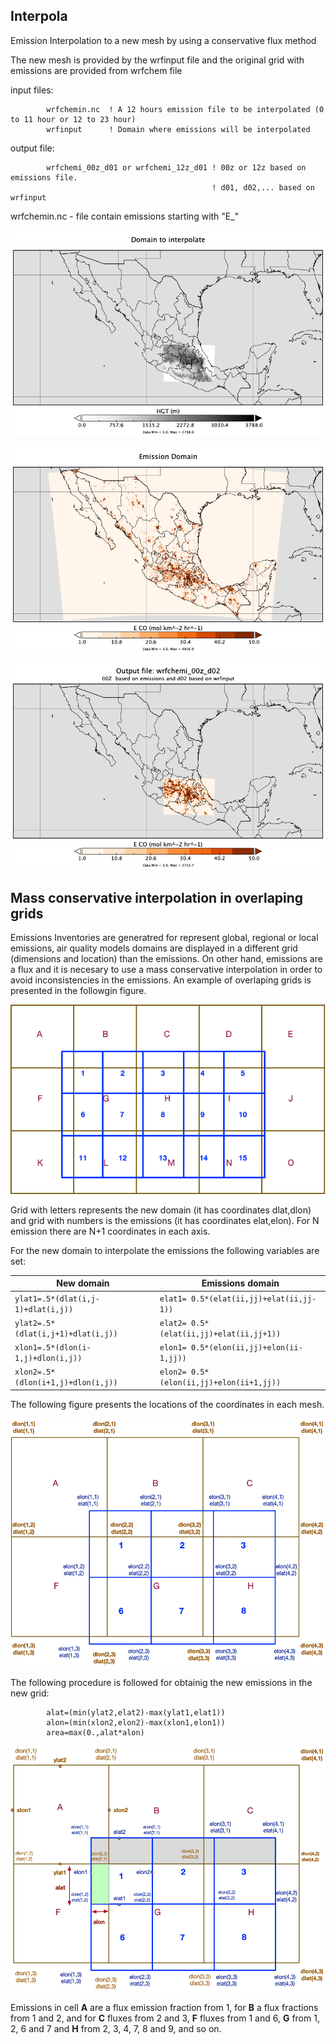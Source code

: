 ## Interpola
Emission Interpolation to a new mesh by using a conservative flux method

The new mesh is provided by the wrfinput file and the original grid with emissions are provided from wrfchem file

input files:

            wrfchemin.nc  ! A 12 hours emission file to be interpolated (0 to 11 hour or 12 to 23 hour)
            wrfinput      ! Domain where emissions will be interpolated

output file:

            wrfchemi_00z_d01 or wrfchemi_12z_d01 ! 00z or 12z based on emissions file. 
                                                 ! d01, d02,... based on wrfinput
            
wrfchemin.nc - file contain emissions starting with "E_" 

![Area to interpolate emissions](/assets/images/domain2int.png "Terrain and domain to interpolate")

![Source emissions](/assets/images/input_wrfchem.png "Emissions domain")

![Emissions result](/assets/images/output.png "Emissions in new domain")

## Mass conservative interpolation in overlaping grids
Emissions Inventories are generatred for represent global, regional or local emissions, air quality models domains are displayed in a different grid (dimensions and location) than the emissions. On other hand, emissions are a flux and it is necesary to use a mass conservative interpolation in order to avoid inconsistencies in the emissions. An example of overlaping grids is presented in the followgin figure.

![Grids overlaped](/assets/images/malla1.png "Modeling domain and emissions domain")

Grid with letters represents the new domain (it has coordinates dlat,dlon) and grid with numbers is the emissions (it has coordinates elat,elon). For N emission there are N+1 coordinates in each axis. 


For the new domain to interpolate the emissions the following variables are set:
 
 |  New domain   |   Emissions domain     |
 |--- | ---|
 | `ylat1=.5*(dlat(i,j-1)+dlat(i,j))` | `elat1= 0.5*(elat(ii,jj)+elat(ii,jj-1))` |
 | `ylat2=.5*(dlat(i,j+1)+dlat(i,j))` | `elat2= 0.5*(elat(ii,jj)+elat(ii,jj+1))` |
 | `xlon1=.5*(dlon(i-1,j)+dlon(i,j))` | `elon1= 0.5*(elon(ii,jj)+elon(ii-1,jj))` |
 | `xlon2=.5*(dlon(i+1,j)+dlon(i,j))` | `elon2= 0.5*(elon(ii,jj)+elon(ii+1,jj))` |

 The following figure presents the locations of the coordinates in each mesh.
 
 ![Grids overlaped with coordinates](/assets/images/malla2.png "Modeling domain --elat,elon-- and emissions domain --elon,elat--")
 
The following procedure is followed for obtainig the new emissions in the new grid:

            alat=(min(ylat2,elat2)-max(ylat1,elat1))
            alon=(min(xlon2,elon2)-max(xlon1,elon1))
            area=max(0.,alat*alon)

![Computation](/assets/images/mallado.gif "Emissions domain asignation")


Emissions in cell **A** are a flux emission fraction from 1, for **B** a flux  fractions from 1 and 2, and for **C** fluxes from 2 and 3, **F** fluxes from 1 and 6, **G** from 1, 2, 6 and 7 and **H** from 2, 3, 4, 7, 8 and 9, and so on.
